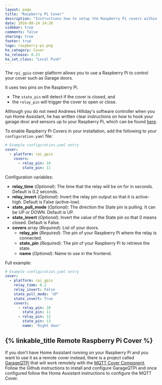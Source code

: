 ```yaml
---
layout: page
title: "Raspberry Pi Cover"
description: "Instructions how to setup the Raspberry Pi covers within Home Assistant."
date: 2016-08-24 14:28
sidebar: true
comments: false
sharing: true
footer: true
logo: raspberry-pi.png
ha_category: Cover
ha_release: 0.23
ha_iot_class: "Local Push"
---
```


The `rpi_gpio` cover platform allows you to use a Raspberry Pi to control your cover such as Garage doors.

It uses two pins on the Raspberry Pi.

- The `state_pin` will detect if the cover is closed, and
- the `relay_pin` will trigger the cover to open or close.

Although you do not need Andrews Hilliday's software controller when you run Home Assistant, he has written clear instructions on how to hook your garage door and sensors up to your Raspberry Pi, which can be found [here](https://github.com/andrewshilliday/garage-door-controller#hardware-setup).

To enable Raspberry Pi Covers in your installation, add the following to your `configuration.yaml` file:

```yaml
# Example configuration.yaml entry
cover:
  - platform: rpi_gpio
    covers:
      - relay_pin: 10
        state_pin: 11
```

Configuration variables:

- **relay_time** (*Optional*): The time that the relay will be on for in seconds. Default is 0.2 seconds.
- **relay_invert** (*Optional*): Invert the relay pin output so that it is active-high.  Default is False (active-low).
- **state_pull_mode** (*Optional*): The direction the State pin is pulling. It can be UP or DOWN. Default is UP.
- **state_invert** (*Optional*): Invert the value of the State pin so that 0 means closed. Default is False.
- **covers** array (*Required*): List of your doors.
  - **relay_pin** (*Required*): The pin of your Raspberry Pi where the relay is connected.
  - **state_pin** (*Required*): The pin of your Raspberry Pi to retrieve the state.
  - **name** (*Optional*): Name to use in the frontend.

Full example:

```yaml
# Example configuration.yaml entry
cover:
  - platform: rpi_gpio
    relay_time: 0.2
    relay_invert: False
    state_pull_mode: 'UP'
    state_invert: True
    covers:
      - relay_pin: 10
        state_pin: 11
      - relay_pin: 12
        state_pin: 13
        name: 'Right door'
```

## {% linkable_title Remote Raspberry Pi Cover %}

If you don't have Home Assistant running on your Raspberry Pi and you want to use it as a remote cover instead, there is a project called [GarageQTPi](https://github.com/Jerrkawz/GarageQTPi) that will work remotely with the [MQTT Cover Component](/components/cover.mqtt/). Follow the Github instructions to install and configure GarageQTPi and once configured follow the Home Assistant instructions to configure the MQTT Cover.

